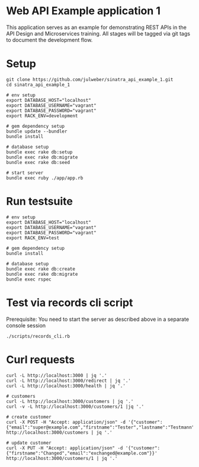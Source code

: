 # Web API Example application 1
This application serves as an example for demonstrating REST APIs in the API Design and Microservices training.
All stages will be tagged via git tags to document the development flow.

# Setup
```
git clone https://github.com/julweber/sinatra_api_example_1.git
cd sinatra_api_example_1

# env setup
export DATABASE_HOST="localhost"
export DATABASE_USERNAME="vagrant"
export DATABASE_PASSWORD="vagrant"
export RACK_ENV=development

# gem dependency setup
bundle update --bundler
bundle install

# database setup
bundle exec rake db:setup
bundle exec rake db:migrate
bundle exec rake db:seed

# start server
bundle exec ruby ./app/app.rb
```

# Run testsuite
```
# env setup
export DATABASE_HOST="localhost"
export DATABASE_USERNAME="vagrant"
export DATABASE_PASSWORD="vagrant"
export RACK_ENV=test

# gem dependency setup
bundle install

# database setup
bundle exec rake db:create
bundle exec rake db:migrate
bundle exec rspec
```

# Test via records cli script
Prerequisite: You need to start the server as described above in a separate console session

```
./scripts/records_cli.rb
```

# Curl requests
```
curl -L http://localhost:3000 | jq '.'
curl -L http://localhost:3000/redirect | jq '.'
curl -L http://localhost:3000/health | jq '.'

# customers
curl -L http://localhost:3000/customers | jq '.'
curl -v -L http://localhost:3000/customers/1 |jq '.'

# create customer
curl -X POST -H "Accept: application/json" -d '{"customer":{"email":"super@example.com","firstname":"Tester","lastname":"Testmann"}}' http://localhost:3000/customers | jq '.'

# update customer
curl -X PUT -H "Accept: application/json" -d '{"customer":{"firstname":"Changed","email":"exchanged@example.com"}}' http://localhost:3000/customers/1 | jq '.'
```